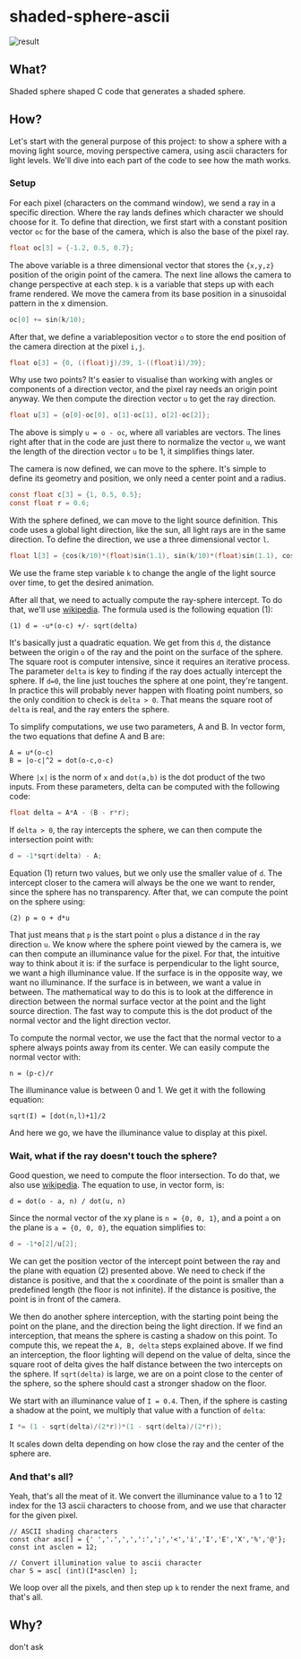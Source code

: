# shaded-sphere-ascii

![result](sphere_gif.gif)

## What?
Shaded sphere shaped C code that generates a shaded sphere.

## How?
Let's start with the general purpose of this project: to show a sphere with a moving light source, moving perspective camera, using ascii characters for light levels. We'll dive into each part of the code to see how the math works.

### Setup
For each pixel (characters on the command window), we send a ray in a specific direction. Where the ray lands defines which character we should choose for it. To define that direction, we first start with a constant position vector `oc` for the base of the camera, which is also the base of the pixel ray.
```C
float oc[3] = {-1.2, 0.5, 0.7};
```
The above variable is a three dimensional vector that stores the `{x,y,z}` position of the origin point of the camera. The next line allows the camera to change perspective at each step. `k` is a variable that steps up with each frame rendered. We move the camera from its base position in a sinusoidal pattern in the x dimension.
```C
oc[0] += sin(k/10);
```
After that, we define a variableposition vector `o` to store the end position of the camera direction at the pixel `i,j`.
```C
float o[3] = {0, ((float)j)/39, 1-((float)i)/39}; 
```
Why use two points? It's easier to visualise than working with angles or components of a direction vector, and the pixel ray needs an origin point anyway. We then compute the direction vector `u` to get the ray direction.
```C
float u[3] = {o[0]-oc[0], o[1]-oc[1], o[2]-oc[2]};
```
The above is simply `u = o - oc`, where all variables are vectors. The lines right after that in the code are just there to normalize the vector `u`, we want the length of the direction vector `u` to be 1, it simplifies things later.

The camera is now defined, we can move to the sphere. It's simple to define its geometry and position, we only need a center point and a radius.
```C
const float c[3] = {1, 0.5, 0.5};
const float r = 0.6;
```
With the sphere defined, we can move to the light source definition. This code uses a global light direction, like the sun, all light rays are in the same direction. To define the direction, we use a three dimensional vector `l`.
```C
float l[3] = {cos(k/10)*(float)sin(1.1), sin(k/10)*(float)sin(1.1), cos(1.1)};
```
We use the frame step variable `k` to change the angle of the light source over time, to get the desired animation.

After all that, we need to actually compute the ray-sphere intercept. To do that, we'll use [wikipedia](https://en.wikipedia.org/wiki/Line%E2%80%93sphere_intersection). The formula used is the following equation (1):
```
(1) d = -u*(o-c) +/- sqrt(delta)
```
It's basically just a quadratic equation. We get from this `d`, the distance between the origin `o` of the ray and the point on the surface of the sphere. The square root is computer intensive, since it requires an iterative process. The parameter `delta` is key to finding if the ray does actually intercept the sphere. If `d=0`, the line just touches the sphere at one point, they're tangent. In practice this will probably never happen with floating point numbers, so the only condition to check is `delta > 0`. That means the square root of `delta` is real, and the ray enters the sphere.

To simplify computations, we use two parameters, A and B. In vector form, the two equations that define A and B are:
```
A = u*(o-c)
B = |o-c|^2 = dot(o-c,o-c)
```
Where `|x|` is the norm of `x` and `dot(a,b)` is the dot product of the two inputs. From these parameters, delta can be computed with the following code:
```C
float delta = A*A - (B - r*r);
```
If `delta > 0`, the ray intercepts the sphere, we can then compute the intersection point with:
```C
d = -1*sqrt(delta) - A;
```
Equation (1) return two values, but we only use the smaller value of `d`. The intercept closer to the camera will always be the one we want to render, since the sphere has no transparency. After that, we can compute the point on the sphere using:
```
(2) p = o + d*u
```
That just means that `p` is the start point `o` plus a distance `d` in the ray direction `u`. We know where the sphere point viewed by the camera is, we can then compute an illuminance value for the pixel. For that, the intuitive way to think about it is: if the surface is perpendicular to the light source, we want a high illuminance value. If the surface is in the opposite way, we want no illuminance. If the surface is in between, we want a value in between. The mathematical way to do this is to look at the difference in direction between the normal surface vector at the point and the light source direction. The fast way to compute this is the dot product of the normal vector and the light direction vector.

To compute the normal vector, we use the fact that the normal vector to a sphere always points away from its center. We can easily compute the normal vector with:
```
n = (p-c)/r
```
The illuminance value is between 0 and 1. We get it with the following equation:
```
sqrt(I) = [dot(n,l)+1]/2
```
And here we go, we have the illuminance value to display at this pixel.

### Wait, what if the ray doesn't touch the sphere?
Good question, we need to compute the floor intersection. To do that, we also use [wikipedia](https://en.wikipedia.org/wiki/Line%E2%80%93plane_intersection). The equation to use, in vector form, is:
```
d = dot(o - a, n) / dot(u, n)
```
Since the normal vector of the xy plane is `n = {0, 0, 1}`, and a point `a` on the plane is `a = {0, 0, 0}`, the equation simplifies to:
```C
d = -1*o[2]/u[2];
```
We can get the position vector of the intercept point between the ray and the plane with equation (2) presented above. We need to check if the distance is positive, and that the x coordinate of the point is smaller than a predefined length (the floor is not infinite). If the distance is positive, the point is in front of the camera. 

We then do another sphere interception, with the starting point being the point on the plane, and the direction being the light direction. If we find an interception, that means the sphere is casting a shadow on this point. To compute this, we repeat the `A, B, delta` steps explained above. If we find an interception, the floor lighting will depend on the value of delta, since the square root of delta gives the half distance between the two intercepts on the sphere. If `sqrt(delta)` is large, we are on a point close to the center of the sphere, so the sphere should cast a stronger shadow on the floor. 

We start with an illuminance value of `I = 0.4`. Then, if the sphere is casting a shadow at the point, we multiply that value with a function of `delta`:
```C
I *= (1 - sqrt(delta)/(2*r))*(1 - sqrt(delta)/(2*r));
```
It scales down delta depending on how close the ray and the center of the sphere are.

### And that's all?
Yeah, that's all the meat of it. We convert the illuminance value to a 1 to 12 index for the 13 ascii characters to choose from, and we use that character for the given pixel.
```
// ASCII shading characters
const char asc[] = {' ','.',',',':',';','<','i','I','E','X','%','@'};
const int asclen = 12;

// Convert illumination value to ascii character
char S = asc[ (int)(I*asclen) ];
```
We loop over all the pixels, and then step up `k` to render the next frame, and that's all.

## Why?
don't ask
